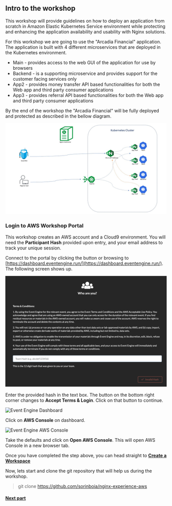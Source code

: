 ## Intro to the workshop

This workshop will provide guidelines on how to deploy an application from scratch in Amazon Elastic Kubernetes Service environment while protecting and enhancing the application availability and usability with Nginx solutions.

For this workshop we are going to use the "Arcadia Financial" application.
The application is built with 4 different microservices that are deployed in the Kubernetes environment.
- Main - provides access to the web GUI of the application for use by browsers
- Backend - is a supporting microservice and provides support for the customer facing services only
- App2 - provides money transfer API based functionalities for both the Web app and third party consumer applications
- App3 - provides referral API based functionalities for both the Web app and third party consumer applications



By the end of the workshop the "Arcadia Financial" will be fully deployed and protected as described in the bellow diagram.

![](images/2env.jpg)


### Login to AWS Workshop Portal

This workshop creates an AWS account and a Cloud9 environment. You will need the **Participant Hash** provided upon entry, and your email address to track your unique session.

Connect to the portal by clicking the button or browsing to [https://dashboard.eventengine.run/](https://dashboard.eventengine.run/). The following screen shows up.

![Event Engine](images/event-engine-initial-screen.png)

Enter the provided hash in the text box. The button on the bottom right corner changes to **Accept Terms & Login**. Click on that button to continue.

![Event Engine Dashboard](/images/event-engine-dashboard.png)

Click on **AWS Console** on dashboard.

![Event Engine AWS Console](/images/event-engine-aws-console.png)

Take the defaults and click on **Open AWS Console**. This will open AWS Console in a new browser tab.

Once you have completed the step above, you can head straight to [**Create a Workspace**](/020_prerequisites/workspace/)





Now, lets start and clone the git repository that will help us during the workshop.

> git clone https://github.com/sorinboia/nginx-experience-aws


#### [Next part](3tf.md)
